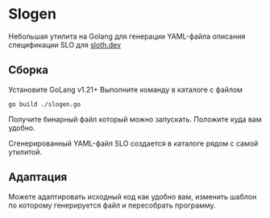 # Slogen 

Небольшая утилита на Golang для генерации YAML-файла описания спецификации SLO для [sloth.dev](https://github.com/vseinstrumentiru/sloth)

## Сборка 

Установите GoLang v1.21+ 
Выполните команду в каталоге с файлом 

    go build ./slogen.go 

Получите бинарный файл который можно запускать. Положите куда вам удобно.  

Сгенерированный YAML-файл SLO создается в каталоге рядом с самой утилитой.

## Адаптация

Можете адаптировать исходный код как удобно вам, изменить шаблон по которому генерируется файл и пересобрать программу.

